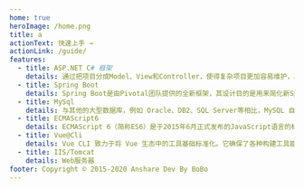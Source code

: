 ```yaml
---
home: true
heroImage: /home.png
title: a
actionText: 快速上手 →
actionLink: /guide/
features:
  - title: ASP.NET C# 框架
    details: 通过把项目分成Model、View和Controller，使得复杂项目更加容易维护，减少项目之间的耦合。使用ViewState和服务器表单控件，可以更方便的控制应用程序的行为。应用程序通过Controller来控制程序请求。
  - title: Spring Boot
    details: Spring Boot是由Pivotal团队提供的全新框架，其设计目的是用来简化新Spring应用的初始搭建以及开发过程。该框架使用了特定的方式来进行配置，从而使开发人员不再需要定义样板化的配置。通过这种方式，Spring Boot致力于在蓬勃发展的快速应用开发领域成为领导者。
  - title: MySql
    details: 与其他的大型数据库，例如 Oracle、DB2、SQL Server等相比，MySQL 自有它的不足之处，但是这丝毫也没有减少它受欢迎的程度。对于一般的个人使用者和中小型企业来说，MySQL提供的功能已经绰绰有余，而且由于 MySQL是开放源码软件，因此可以大大降低总体拥有成本。
  - title: ECMAScript6
    details: ECMAScript 6（简称ES6）是于2015年6月正式发布的JavaScript语言的标准，正式名为ECMAScript 2015（ES2015）。它的目标是使得JavaScript语言可以用来编写复杂的大型应用程序，成为企业级开发语言。
  - title: Vue@Cli
    details: Vue CLI 致力于将 Vue 生态中的工具基础标准化。它确保了各种构建工具能够基于智能的默认配置即可平稳衔接，这样你可以专注在撰写应用上，而不必花好几天去纠结配置的问题。与此同时，它也为每个工具提供了调整配置的灵活性，无需 eject。
  - title: IIS/Tomcat
    details: Web服务器
footer: Copyright © 2015-2020 Anshare Dev By BoBo
---
```

